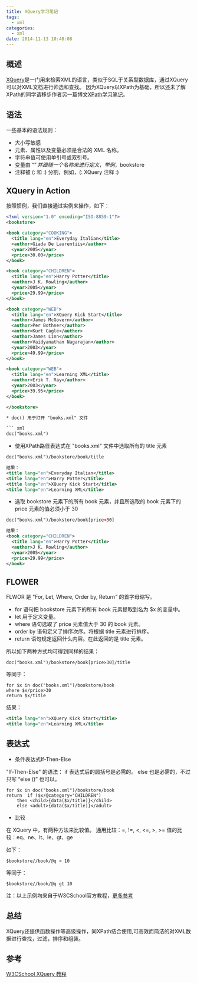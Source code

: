 ```yaml
---
title: XQuery学习笔记
tags:
  - xml
categories:
  - xml
date: 2014-11-13 10:48:08
---
```



## 概述 ##
[XQuery](http://www.w3school.com.cn/xquery/index.asp)是一门用来检索XML的语言，类似于SQL于关系型数据库，通过XQuery可以对XML文档进行帅选和查找。 因为XQuery以XPath为基础，所以还未了解XPath的同学请移步作者另一篇博文[XPath学习笔记]()。

## 语法 ##
一些基本的语法规则：

* 大小写敏感
* 元素、属性以及变量必须是合法的 XML 名称。
* 字符串值可使用单引号或双引号。
* 变量由 “$” 并跟随一个名称来进行定义，举例，$bookstore
* 注释被 (: 和 :) 分割，例如，(: XQuery 注释 :)

## XQuery in Action ##
按照惯例，我们直接通过实例来操作，如下：
``` xml
<?xml version="1.0" encoding="ISO-8859-1"?>
<bookstore>

<book category="COOKING">
  <title lang="en">Everyday Italian</title>
  <author>Giada De Laurentiis</author>
  <year>2005</year>
  <price>30.00</price>
</book>

<book category="CHILDREN">
  <title lang="en">Harry Potter</title>
  <author>J K. Rowling</author>
  <year>2005</year>
  <price>29.99</price>
</book>

<book category="WEB">
  <title lang="en">XQuery Kick Start</title>
  <author>James McGovern</author>
  <author>Per Bothner</author>
  <author>Kurt Cagle</author>
  <author>James Linn</author>
  <author>Vaidyanathan Nagarajan</author>
  <year>2003</year>
  <price>49.99</price>
</book>

<book category="WEB">
  <title lang="en">Learning XML</title>
  <author>Erik T. Ray</author>
  <year>2003</year>
  <price>39.95</price>
</book>

</bookstore>

* doc() 用于打开 "books.xml" 文件

``` xml
doc("books.xml")
```

* 使用XPath路径表达式在 "books.xml" 文件中选取所有的 title 元素

``` xml
doc("books.xml")/bookstore/book/title

结果：
<title lang="en">Everyday Italian</title>
<title lang="en">Harry Potter</title>
<title lang="en">XQuery Kick Start</title>
<title lang="en">Learning XML</title>
```

* 选取 bookstore 元素下的所有 book 元素，并且所选取的 book 元素下的 price 元素的值必须小于 30

``` xml
doc("books.xml")/bookstore/book[price<30]

结果：
<book category="CHILDREN">
  <title lang="en">Harry Potter</title>
  <author>J K. Rowling</author>
  <year>2005</year>
  <price>29.99</price>
</book>
```

## FLOWER ##
FLWOR 是 "For, Let, Where, Order by, Return" 的首字母缩写。

* for 语句把 bookstore 元素下的所有 book 元素提取到名为 $x 的变量中。
* let 用于定义变量。
* where 语句选取了 price 元素值大于 30 的 book 元素。
* order by 语句定义了排序次序。将根据 title 元素进行排序。
* return 语句规定返回什么内容。在此返回的是 title 元素。

所以如下两种方式均可得到同样的结果：

``` xquery
doc("books.xml")/bookstore/book[price>30]/title
```
等同于：
``` xquery
for $x in doc("books.xml")/bookstore/book
where $x/price>30
return $x/title
```
结果：
``` xml
<title lang="en">XQuery Kick Start</title>
<title lang="en">Learning XML</title>
```

## 表达式 ##

* 条件表达式If-Then-Else

"If-Then-Else" 的语法：
if 表达式后的圆括号是必需的。
else 也是必需的，不过只写 “else ()” 也可以。

``` xquery
for $x in doc("books.xml")/bookstore/book
return	if ($x/@category="CHILDREN")
	then <child>{data($x/title)}</child>
	else <adult>{data($x/title)}</adult>
```

* 比较

在 XQuery 中，有两种方法来比较值。
通用比较：=, !=, <, <=, >, >=
值的比较：eq、ne、lt、le、gt、ge

如下：

``` xquery
$bookstore//book/@q > 10
```
等同于：
``` xquery
$bookstore//book/@q gt 10
```
注：以上示例均来自于W3CSchool官方教程，[更多参考](http://www.w3school.com.cn/xquery)

## 总结 ##

XQuery还提供函数操作等高级操作，同XPath结合使用,可高效而简洁的对XML数据进行查找，过滤，排序和组装。

## 参考 ##
[W3CSchool XQuery 教程](http://www.w3school.com.cn/xquery/)
